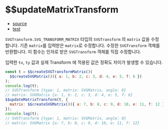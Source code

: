 # \$\$updateMatrixTransform

- [source](./updateMatrixTransform.index.js)
- [test](./updateMatrixTransform.spec.js)

`SVGTransform.SVG_TRANSFORM_MATRIX` 타입의 `SVGTransform` 의 `matrix` 값을 수정합니다.
기존 `matrix`를 입력받은 `matrix`로 수정합니다.
수정한 `SVGTransform` 객체를 반환합니다.
이 함수는 인자로 받은 `SVGTransform` 객체를 직접 수정합니다.

입력한 `tx`, `ty` 값과 실제 Transform 에 적용된 값은 정확도 차이가 발생할 수 있습니다.

```javascript
const t = $$createSVGTransformMatrix()(
  $$createSVGMatrix()({ a: 1, b: 2, c: 3, d: 4, e: 5, f: 6 })
);
console.log(t);
// SVGTransform {type: 1, matrix: SVGMatrix, angle: 0}
// matrix: SVGMatrix {a: 1, b: 2, c: 3, d: 4, e: 5, f: 6}
$$updateMatrixTransform(t, {
  matrix: $$createSVGMatrix()({ a: 7, b: 8, c: 9, d: 10, e: 11, f: 12 }),
});
console.log(t);
// SVGTransform {type: 1, matrix: SVGMatrix, angle: 0}
// matrix: SVGMatrix {a: 7, b: 8, c: 9, d: 10, e: 11, f: 12}
```
